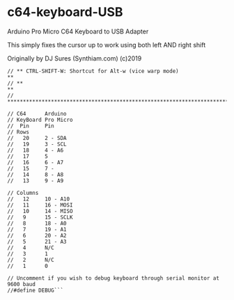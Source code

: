 # c64-keyboard-USB
Arduino Pro Micro C64 Keyboard to USB Adapter

This simply fixes the cursor up to work using both left AND right shift

Originally by DJ Sures (Synthiam.com) (c)2019 

```// ** Commodore Key: Shortcut for F12 to bring VICE menu                **
// ** CTRL-SHIFT-W: Shortcut for Alt-w (vice warp mode)                 **
// **                                                                   **
// ***********************************************************************

// C64      Arduino
// KeyBoard Pro Micro
//  Pin     Pin
// Rows
//   20     2 - SDA
//   19     3 - SCL
//   18     4 - A6
//   17     5
//   16     6 - A7
//   15     7 -
//   14     8 - A8
//   13     9 - A9

// Columns
//   12     10 - A10
//   11     16 - MOSI
//   10     14 - MISO
//   9      15 - SCLK
//   8      18 - A0
//   7      19 - A1
//   6      20 - A2
//   5      21 - A3
//   4      N/C
//   3      1
//   2      N/C
//   1      0

// Uncomment if you wish to debug keyboard through serial monitor at 9600 baud
//#define DEBUG```
